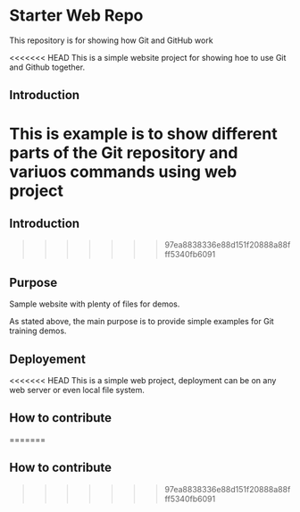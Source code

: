 # Starter Web Repo

This repository is for showing how Git and GitHub work

<<<<<<< HEAD
This is a simple website project for showing hoe to use Git and Github together.

## Introduction

This is example is to show different parts of the Git repository and variuos commands using web project
=======
## Introduction
>>>>>>> 97ea8838336e88d151f20888a88fff5340fb6091

## Purpose

Sample website with plenty of files for demos.

As stated above, the main purpose is to provide simple examples for Git training demos.

## Deployement

<<<<<<< HEAD
This is a simple web project, deployment can be on any web server or even local file system.
## How to contribute
=======
## How to contribute
>>>>>>> 97ea8838336e88d151f20888a88fff5340fb6091
